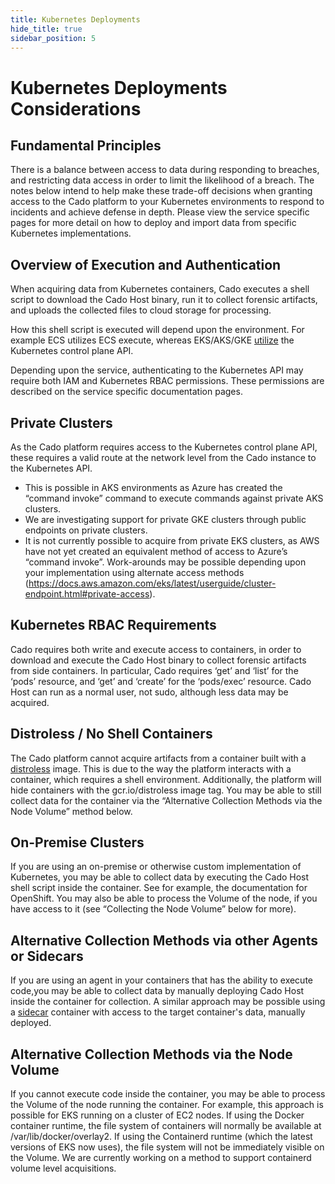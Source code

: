 ```yaml
---
title: Kubernetes Deployments
hide_title: true
sidebar_position: 5
---
```

# Kubernetes Deployments Considerations

## Fundamental Principles
There is a balance between access to data during responding to breaches, and restricting data access in order to limit the likelihood of a breach. The notes below intend to help make these trade-off decisions when granting access to the Cado platform to your Kubernetes environments to respond to incidents and achieve defense in depth.
Please view the service specific pages for more detail on how to deploy and import data from specific Kubernetes implementations.

## Overview of Execution and Authentication
When acquiring data from Kubernetes containers, Cado executes a shell script to download the Cado Host binary, run it to collect forensic artifacts, and uploads the collected files to cloud storage for processing.

How this shell script is executed will depend upon the environment. For example ECS utilizes ECS execute, whereas EKS/AKS/GKE [utilize](https://www.cadosecurity.com/how-we-sped-up-acquiring-forensic-data-from-aws-kubernetes-and-azure-kubernetes-services-by-10-times/) the Kubernetes control plane API.

Depending upon the service, authenticating to the Kubernetes API may require both IAM and Kubernetes RBAC permissions. These permissions are described on the service specific documentation pages.

## Private Clusters
As the Cado platform requires access to the Kubernetes control plane API, these requires a valid route at the network level from the Cado instance to the Kubernetes API.
* This is possible in AKS environments as Azure has created the “command invoke” command to execute commands against private AKS clusters.
* We are investigating support for private GKE clusters through public endpoints on private clusters.
* It is not currently possible to acquire from private EKS clusters, as AWS have not yet created an equivalent method of access to Azure’s “command invoke”. Work-arounds may be possible depending upon your implementation using alternate access methods (https://docs.aws.amazon.com/eks/latest/userguide/cluster-endpoint.html#private-access).

## Kubernetes RBAC Requirements
Cado requires both write and execute access to containers, in order to download and execute the Cado Host binary to collect forensic artifacts from side containers. 
In particular, Cado requires ‘get’ and ‘list’ for the ‘pods’ resource, and ‘get’ and ‘create’ for the ‘pods/exec’ resource.
Cado Host can run as a normal user, not sudo, although less data may be acquired.

## Distroless / No Shell Containers
The Cado platform cannot acquire artifacts from a container built with a [distroless](https://github.com/GoogleContainerTools/distroless#why-should-i-use-distroless-images) image. This is due to the way the platform interacts with a container, which requires a shell environment. Additionally, the platform will hide containers with the gcr.io/distroless image tag. You may be able to still collect data for the container via the “Alternative Collection Methods via the Node Volume” method below.

## On-Premise Clusters
If you are using an on-premise or otherwise custom implementation of Kubernetes, you may be able to collect data by executing the Cado Host shell script inside the container. See for example, the documentation for OpenShift. You may also be able to process the Volume of the node, if you have access to it (see “Collecting the Node Volume” below for more).

## Alternative Collection Methods via other Agents or Sidecars
If you are using an agent in your containers that has the ability to execute code,you may be able to collect data by manually deploying Cado Host inside the container for collection.
A similar approach may be possible using a [sidecar](https://spacelift.io/blog/kubernetes-sidecar-container) container with access to the target container's data, manually deployed.

## Alternative Collection Methods via the Node Volume
If you cannot execute code inside the container, you may be able to process the Volume of the node running the container. For example, this approach is possible for EKS running on a cluster of EC2 nodes.
If using the Docker container runtime, the file system of containers will normally be available at /var/lib/docker/overlay2.
If using the Containerd runtime (which the latest versions of EKS now uses), the file system will not be immediately visible on the Volume. We are currently working on a method to support containerd volume level acquisitions.


